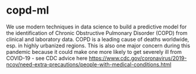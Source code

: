 # copd-ml
We use modern techniques in data science to build a predictive model for the identification of Chronic Obstructive Pulmonary Disorder (COPD) from clinical and laboratory data. COPD is a leading cause of deaths worldwide, esp. in highly urbanized regions. This is also one major concern during this pandemic because it could make one more likely to get severely ill from COVID-19 - see CDC advice here https://www.cdc.gov/coronavirus/2019-ncov/need-extra-precautions/people-with-medical-conditions.html
